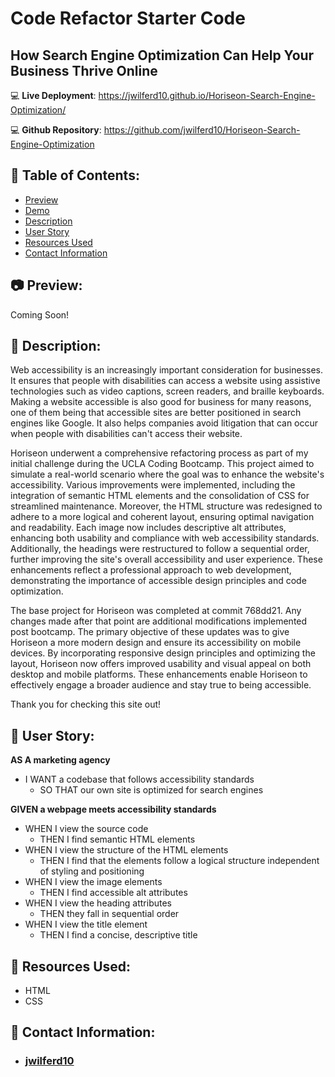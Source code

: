 # Code Refactor Starter Code

## How Search Engine Optimization Can Help Your Business Thrive Online

:computer: **Live Deployment**: https://jwilferd10.github.io/Horiseon-Search-Engine-Optimization/

:computer: **Github Repository**: https://github.com/jwilferd10/Horiseon-Search-Engine-Optimization

## :open_file_folder: Table of Contents:
  - [Preview](#camera-preview)
  - [Demo](#movie_camera-demo)
  - [Description](#wave-description)
  - [User Story](#book-user-story)
  - [Resources Used](#floppy_disk-resources-used)
  - [Contact Information](#e-mail-contact-information)

## :camera: Preview:
Coming Soon!

## :wave: Description: 
Web accessibility is an increasingly important consideration for businesses. It ensures that people with disabilities can access a website using assistive technologies such as video captions, screen readers, and braille keyboards. Making a website accessible is also good for business for many reasons, one of them being that accessible sites are better positioned in search engines like Google. It also helps companies avoid litigation that can occur when people with disabilities can't access their website.

Horiseon underwent a comprehensive refactoring process as part of my initial challenge during the UCLA Coding Bootcamp. This project aimed to simulate a real-world scenario where the goal was to enhance the website's accessibility. Various improvements were implemented, including the integration of semantic HTML elements and the consolidation of CSS for streamlined maintenance. Moreover, the HTML structure was redesigned to adhere to a more logical and coherent layout, ensuring optimal navigation and readability. Each image now includes descriptive alt attributes, enhancing both usability and compliance with web accessibility standards. Additionally, the headings were restructured to follow a sequential order, further improving the site's overall accessibility and user experience. These enhancements reflect a professional approach to web development, demonstrating the importance of accessible design principles and code optimization.

The base project for Horiseon was completed at commit 768dd21. Any changes made after that point are additional modifications implemented post bootcamp. The primary objective of these updates was to give Horiseon a more modern design and ensure its accessibility on mobile devices. By incorporating responsive design principles and optimizing the layout, Horiseon now offers improved usability and visual appeal on both desktop and mobile platforms. These enhancements enable Horiseon to effectively engage a broader audience and stay true to being accessible.

Thank you for checking this site out! 

## :book: User Story:
**AS A marketing agency**
- I WANT a codebase that follows accessibility standards
    - SO THAT our own site is optimized for search engines

**GIVEN a webpage meets accessibility standards**
- WHEN I view the source code
    - THEN I find semantic HTML elements
- WHEN I view the structure of the HTML elements
    - THEN I find that the elements follow a logical structure independent of styling and positioning
- WHEN I view the image elements
    - THEN I find accessible alt attributes
- WHEN I view the heading attributes
    - THEN they fall in sequential order
- WHEN I view the title element
    - THEN I find a concise, descriptive title
  
## :floppy_disk: Resources Used:
- HTML
- CSS
  
## :e-mail: Contact Information:
- ### [jwilferd10](https://github.com/jwilferd10)
